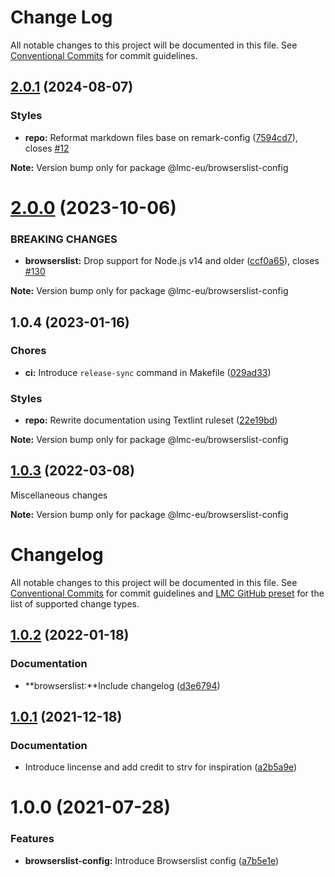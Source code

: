# Change Log

All notable changes to this project will be documented in this file.
See [Conventional Commits](https://conventionalcommits.org) for commit guidelines.

<a name="2.0.1"></a>

## [2.0.1](https://github.com/lmc-eu/code-quality-tools/compare/@lmc-eu/browserslist-config@2.0.0...@lmc-eu/browserslist-config@2.0.1) (2024-08-07)

### Styles

- **repo:** Reformat markdown files base on remark-config ([7594cd7](https://github.com/lmc-eu/code-quality-tools/commit/7594cd7)), closes [#12](https://github.com/lmc-eu/code-quality-tools/issues/12)

**Note:** Version bump only for package @lmc-eu/browserslist-config

<a name="2.0.0"></a>

# [2.0.0](https://github.com/lmc-eu/code-quality-tools/compare/@lmc-eu/browserslist-config@1.0.4...@lmc-eu/browserslist-config@2.0.0) (2023-10-06)

### BREAKING CHANGES

- **browserslist:** Drop support for Node.js v14 and older ([ccf0a65](https://github.com/lmc-eu/code-quality-tools/commit/ccf0a65)), closes [#130](https://github.com/lmc-eu/code-quality-tools/issues/130)

**Note:** Version bump only for package @lmc-eu/browserslist-config

<a name="1.0.4"></a>

## 1.0.4 (2023-01-16)

### Chores

- **ci:** Introduce `release-sync` command in Makefile ([029ad33](https://github.com/lmc-eu/code-quality-tools/commit/029ad33))

### Styles

- **repo:** Rewrite documentation using Textlint ruleset ([22e19bd](https://github.com/lmc-eu/code-quality-tools/commit/22e19bd))

**Note:** Version bump only for package @lmc-eu/browserslist-config

<a name="1.0.3"></a>

## [1.0.3](https://github.com/lmc-eu/code-quality-tools/compare/@lmc-eu/browserslist-config@1.0.2...@lmc-eu/browserslist-config@1.0.3) (2022-03-08)

Miscellaneous changes

**Note:** Version bump only for package @lmc-eu/browserslist-config

# Changelog

All notable changes to this project will be documented in this file.
See [Conventional Commits](https://conventionalcommits.org) for commit guidelines and [LMC GitHub preset](https://github.com/lmc-eu/code-quality-tools/tree/main/packages/conventional-changelog-lmc-github) for the list of supported change types.

<a name="1.0.2"></a>

## [1.0.2](https://github.com/lmc-eu/code-quality-tools/compare/@lmc-eu/browserslist-config@1.0.1...@lmc-eu/browserslist-config@1.0.2) (2022-01-18)

### Documentation

- **browserslist:**Include changelog ([d3e6794](https://github.com/lmc-eu/code-quality-tools/commit/d3e6794))

<a name="1.0.1"></a>

## [1.0.1](https://github.com/lmc-eu/code-quality-tools/compare/@lmc-eu/browserslist-config@1.0.0...@lmc-eu/browserslist-config@1.0.1) (2021-12-18)

### Documentation

- Introduce lincense and add credit to strv for inspiration ([a2b5a9e](https://github.com/lmc-eu/code-quality-tools/commit/a2b5a9e))

<a name="1.0.0"></a>

# 1.0.0 (2021-07-28)

### Features

- **browserslist-config:** Introduce Browserslist config ([a7b5e1e](https://github.com/lmc-eu/code-quality-tools/commit/a7b5e1e))
